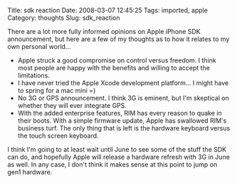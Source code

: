 Title: sdk reaction
Date: 2008-03-07 12:45:25
Tags: imported, apple
Category: thoughts
Slug: sdk_reaction

There are a lot more fully informed opinions on Apple iPhone SDK announcement, but here are a few of my thoughts as to how it relates to my own personal world...

<ul>
	<li>Apple struck a good compromise on control versus freedom.  I think most people are happy with the benefits and willing to accept the limitations.</li>
	<li>I have never tried the Apple Xcode development platform... I might have to spring for a mac mini =)</li>
	<li>No 3G or GPS announcement.  I think 3G is eminent, but I'm skeptical on whether they will ever integrate GPS.</li>
	<li>With the added enterprise features, RIM has every reason to quake in their boots.  With a simple firmware update, Apple has swallowed RIM's business turf.  The only thing that is left is the hardware keyboard versus the touch screen keyboard.</li>
</ul>

I think I'm going to at least wait until June to see some of the stuff the SDK can do, and hopefully Apple will release a hardware refresh with 3G in June as well.  In any case, I don't think it makes sense at this point to jump on gen1 hardware.
